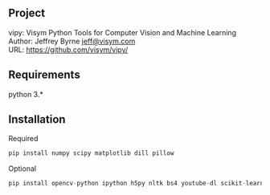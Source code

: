 Project
-------------------
vipy: Visym Python Tools for Computer Vision and Machine Learning  
Author: Jeffrey Byrne <jeff@visym.com>  
URL: https://github.com/visym/vipy/  


Requirements
-------------------
python 3.*


Installation
-------------------

Required
```python
pip install numpy scipy matplotlib dill pillow
```

Optional
```python
pip install opencv-python ipython h5py nltk bs4 youtube-dl scikit-learn flickrapi dropbox
```


